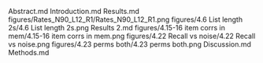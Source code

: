 Abstract.md
Introduction.md
Results.md
figures/Rates_N90_L12_R1/Rates_N90_L12_R1.png
figures/4.6 List length 2s/4.6 List length 2s.png
Results 2.md
figures/4.15-16 item corrs in mem/4.15-16 item corrs in mem.png
figures/4.22 Recall vs noise/4.22 Recall vs noise.png
figures/4.23 perms both/4.23 perms both.png
Discussion.md
Methods.md